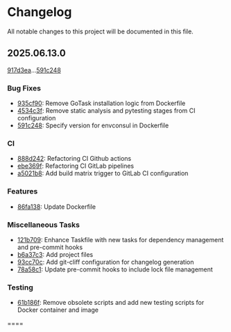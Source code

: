 # Changelog

All notable changes to this project will be documented in this file.

## 2025.06.13.0

[917d3ea](917d3ea97f768e6784dadfd96d868baa507ac30e)...[591c248](591c24878b874689f5ccefc80953d810f5ecdb5f)

### Bug Fixes

* [935cf90](935cf9080f89501410e2f684e056aec892b5e3b3): Remove GoTask installation logic  from Dockerfile 
* [4534c3f](4534c3fdf5353b9900b716b75d9234822c6d5e72): Remove static analysis and pytesting stages from CI configuration 
* [591c248](591c24878b874689f5ccefc80953d810f5ecdb5f): Specify version for envconsul in Dockerfile 

### CI

* [888d242](888d2426507491ef2c25beb7440538bb613e6898): Refactoring CI Github actions 
* [ebe369f](ebe369ffbf0b74031b606499bb8dcc93d2339fd9): Refactoring CI GitLab pipelines 
* [a5021b8](a5021b8e42d2e5994f0496b0c6679584f4366e3b): Add build matrix trigger to GitLab CI configuration 

### Features

* [86fa138](86fa13871138525b3319c15322621a2565c6c9f3): Update Dockerfile 

### Miscellaneous Tasks

* [121b709](121b709b0c1c162c23e163f785888cc3f69d6e0a): Enhance Taskfile with new tasks for dependency management and pre-commit hooks 
* [b6a37c3](b6a37c3816de55a404bcec02f8db4f32d17e0615): Add project files 
* [93cc70c](93cc70c867bf2792814ed28e084c85b26654ebb9): Add git-cliff configuration for changelog generation 
* [78a58c1](78a58c1100d21c52cd29cd7c8e669672b6ef852a): Update pre-commit hooks to include lock file management 

### Testing

* [61b186f](61b186ff8f35e424d2878d64ac9d5b1f30f7e9e5): Remove obsolete scripts and add new testing scripts for Docker container and image 


====
